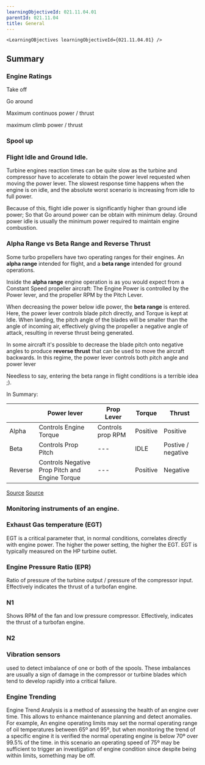 ```yaml
---
learningObjectiveId: 021.11.04.01
parentId: 021.11.04
title: General
---
```


```tsx eval
<LearningOBjectives learningObjectiveId={021.11.04.01} />
```

## Summary

### Engine Ratings

Take off

Go around

Maximum continuos power / thrust

maximum climb power / thrust

### Spool up

### Flight Idle and Ground Idle.

Turbine engines reaction times can be quite slow as the turbine and compressor
have to accelerate to obtain the power level requested when moving the power
lever. The slowest response time happens when the engine is on idle, and the
absolute worst scenario is increasing from idle to full power.

Because of this, flight idle power is significantly higher than ground idle
power; So that Go around power can be obtain with minimum delay. Ground power
idle is usually the minimum power required to maintain engine combustion.

### Alpha Range vs Beta Range and Reverse Thrust

Some turbo propellers have two operating ranges for their engines. An **alpha
range** intended for flight, and a **beta range** intended for ground
operations.

Inside the **alpha range** engine operation is as you would expect from a
Constant Speed propeller aircraft: The Engine Power is controlled by the Power
lever, and the propeller RPM by the Pitch Lever.

When decreasing the power below idle power, the **beta range** is entered. Here,
the power lever controls blade pitch directly, and Torque is kept at Idle. When
landing, the pitch angle of the blades will be smaller than the angle of
incoming air, effectively giving the propeller a negative angle of attack,
resulting in reverse thrust being generated.

In some aircraft it's possible to decrease the blade pitch onto negative angles
to produce **reverse thrust** that can be used to move the aircraft backwards.
In this regime, the power lever controls both pitch angle and power lever

Needless to say, entering the beta range in flight conditions is a terrible idea
;).

In Summary:

|         | Power lever                                    | Prop Lever        | Torque   | Thrust             |
| ------- | ---------------------------------------------- | ----------------- | -------- | ------------------ |
| Alpha   | Controls Engine Torque                         | Controls prop RPM | Positive | Positive           |
| Beta    | Controls Prop Pitch                            | ---               | IDLE     | Postive / negative |
| Reverse | Controls Negative Prop Pitch and Engine Torque | ---               | Positive | Negative           |

[Source](https://skybrary.aero/articles/beta-range)
[Source](https://skybrary.aero/articles/alpha-range)

### Monitoring instruments of an engine.

### Exhaust Gas temperature (EGT)

EGT is a critical parameter that, in normal conditions, correlates directly with
engine power. The higher the power setting, the higher the EGT. EGT is typically
measured on the HP turbine outlet.

### Engine Pressure Ratio (EPR)

Ratio of pressure of the turbine output / pressure of the compressor input.
Effectively indicates the thrust of a turbofan engine.

### N1

Shows RPM of the fan and low pressure compressor. Effectively, indicates the
thrust of a turbofan engine.

### N2

### Vibration sensors

used to detect imbalance of one or both of the spools. These imbalances are
usually a sign of damage in the compressor or turbine blades which tend to
develop rapidly into a critical failure.

### Engine Trending

Engine Trend Analysis is a method of assessing the health of an engine over
time. This allows to enhance maintenance planning and detect anomalies. For
example, An engine operating limits may set the normal operating range of oil
temperatures between 65º and 95º, but when monitoring the trend of a specific
engine it is verified the normal operating engine is below 70º over 99.5% of the
time. in this scenario an operating speed of 75º may be sufficient to trigger an
investigation of engine condition since despite being within limits, something
may be off.
